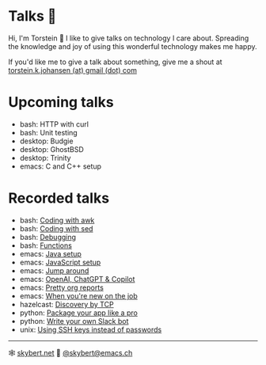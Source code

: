 # Talks 🎤
Hi, I'm Torstein 👋 I like to give talks on technology I care
about. Spreading the knowledge and joy of using this wonderful
technology makes me happy.

If you'd like me to give a talk about something, give me a shout at
[torstein.k.johansen (at) gmail (dot) com]()

# Upcoming talks
- bash: HTTP with curl 
- bash: Unit testing
- desktop: Budgie
- desktop: GhostBSD
- desktop: Trinity
- emacs: C and C++ setup

# Recorded talks
- bash: [Coding with awk]()
- bash: [Coding with sed](https://youtu.be/nYnZj7_QX_c)
- bash: [Debugging]()
- bash: [Functions]()
- emacs: [Java setup]()
- emacs: [JavaScript setup](https://youtu.be/Pc7ty1n68C0)
- emacs: [Jump around](https://youtu.be/BHWL13sQBWY)
- emacs: [OpenAI, ChatGPT & Copilot](https://youtu.be/H8jvhz0CGzU)
- emacs: [Pretty org reports](https://youtu.be/QCAsBBDFN60)
- emacs: [When you're new on the job]()
- hazelcast: [Discovery by TCP](https://youtu.be/b0Izi2qNR-Y)
- python: [Package your app like a pro]()
- python: [Write your own Slack bot]()
- unix: [Using SSH keys instead of passwords]()


---

🕸 [skybert.net](https://skybert.net)
🐘 [@skybert@emacs.ch](https://emacs.ch/@skybert)

